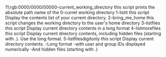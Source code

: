 11;rgb:0000/0000/00000-current_working_directory
this script prints the absolute path name of the 0-curret working directory
1-listit
this script Display the contents list of your current directory.
2-bring_me_home
this script changes the working directory to the user's home directory
3-listfiles
this script Display current directory contents in a long format
4-listmorefiles
this script Display current directory contents, including hidden files (starting with .). Use the long format.
5-listfilesdigitonly
this script Display current directory contents.
     -Long format
     -with user and group IDs displayed numerically
     -And hidden files (starting with .)